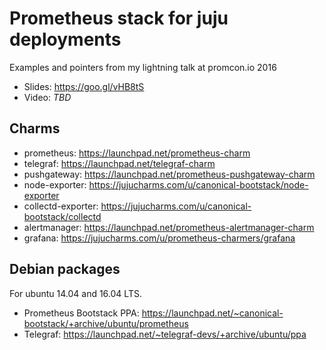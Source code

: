 Prometheus stack for juju deployments
=====================================
Examples and pointers from my lightning talk at promcon.io 2016

  * Slides: https://goo.gl/vHB8tS
  * Video: *TBD*


Charms
------
  * prometheus: https://launchpad.net/prometheus-charm
  * telegraf: https://launchpad.net/telegraf-charm
  * pushgateway: https://launchpad.net/prometheus-pushgateway-charm
  * node-exporter: https://jujucharms.com/u/canonical-bootstack/node-exporter
  * collectd-exporter: https://jujucharms.com/u/canonical-bootstack/collectd
  * alertmanager: https://launchpad.net/prometheus-alertmanager-charm
  * grafana: https://jujucharms.com/u/prometheus-charmers/grafana

Debian packages
---------------
For ubuntu 14.04 and 16.04 LTS.

  * Prometheus Bootstack PPA:
    https://launchpad.net/~canonical-bootstack/+archive/ubuntu/prometheus
  * Telegraf:
    https://launchpad.net/~telegraf-devs/+archive/ubuntu/ppa
